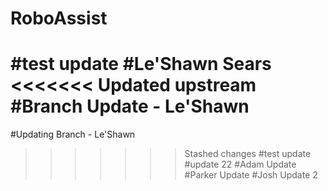 # RoboAssist
#test update
#Le'Shawn Sears
<<<<<<< Updated upstream
#Branch Update - Le'Shawn
=======
#Updating Branch - Le'Shawn
>>>>>>> Stashed changes
#test update
#update 22
#Adam Update
#Parker Update
#Josh Update 2